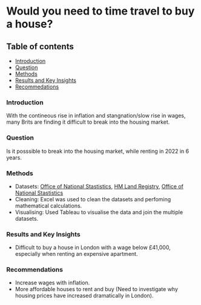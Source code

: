 # Would you need to time travel to buy a house?
## Table of contents
- [Introduction](#Introduction)
- [Question](#Question)
- [Methods](#Methods)
- [Results and Key Insights](#Results-and-Key-Insights)
- [Recommedations](#Recommendations)
### Introduction
With the contineous rise in inflation and stangnation/slow rise in wages, many Brits are finding it difficult to break into the housing market.
### Question
Is it posssible to break into the housing market, while renting in 2022 in 6 years.
### Methods
- Datasets: [Office of National Stastistics](https://www.ons.gov.uk/peoplepopulationandcommunity/personalandhouseholdfinances/incomeandwealth/bulletins/householddisposableincomeandinequality/financialyearending2021), [HM Land Registry](https://landregistry.data.gov.uk/app/ukhpi/browse?from=1990-01-01&location=http%3A%2F%2Flandregistry.data.gov.uk%2Fid%2Fregion%2Funited-kingdom&to=1999-12-01&lang=en), [Office of National Stastistics](https://www.ons.gov.uk/peoplepopulationandcommunity/housing/adhocs/12871privaterentalmarketinlondonjanuarytodecember2020)
- Cleaning: Excel was used to clean the datasets and perfoming mathematical calculations.
- Visualising: Used Tableau to visualise the data and join the multiple datasets.
### Results and Key Insights
- Difficult to buy a house in London with a wage below £41,000, especially when renting an expensive apartment.

### Recommendations
- Increase wages with inflation.
- More affordable houses to rent and buy (Need to investigate why housing prices have increased dramatically in London).
